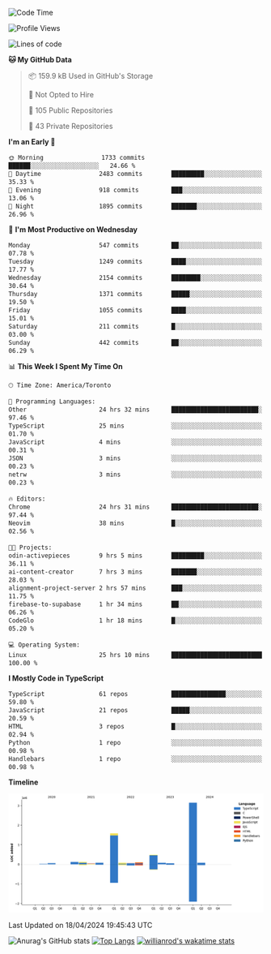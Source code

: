 <!--START_SECTION:waka-->
![Code Time](http://img.shields.io/badge/Code%20Time-1%2C445%20hrs%2045%20mins-blue)

![Profile Views](http://img.shields.io/badge/Profile%20Views-0-blue)

![Lines of code](https://img.shields.io/badge/From%20Hello%20World%20I%27ve%20Written-6.0%20million%20lines%20of%20code-blue)

**🐱 My GitHub Data** 

> 📦 159.9 kB Used in GitHub's Storage 
 > 
> 🚫 Not Opted to Hire
 > 
> 📜 105 Public Repositories 
 > 
> 🔑 43 Private Repositories 
 > 
**I'm an Early 🐤** 

```text
🌞 Morning                1733 commits        ██████░░░░░░░░░░░░░░░░░░░   24.66 % 
🌆 Daytime                2483 commits        █████████░░░░░░░░░░░░░░░░   35.33 % 
🌃 Evening                918 commits         ███░░░░░░░░░░░░░░░░░░░░░░   13.06 % 
🌙 Night                  1895 commits        ███████░░░░░░░░░░░░░░░░░░   26.96 % 
```
📅 **I'm Most Productive on Wednesday** 

```text
Monday                   547 commits         ██░░░░░░░░░░░░░░░░░░░░░░░   07.78 % 
Tuesday                  1249 commits        ████░░░░░░░░░░░░░░░░░░░░░   17.77 % 
Wednesday                2154 commits        ████████░░░░░░░░░░░░░░░░░   30.64 % 
Thursday                 1371 commits        █████░░░░░░░░░░░░░░░░░░░░   19.50 % 
Friday                   1055 commits        ████░░░░░░░░░░░░░░░░░░░░░   15.01 % 
Saturday                 211 commits         █░░░░░░░░░░░░░░░░░░░░░░░░   03.00 % 
Sunday                   442 commits         ██░░░░░░░░░░░░░░░░░░░░░░░   06.29 % 
```


📊 **This Week I Spent My Time On** 

```text
🕑︎ Time Zone: America/Toronto

💬 Programming Languages: 
Other                    24 hrs 32 mins      ████████████████████████░   97.46 % 
TypeScript               25 mins             ░░░░░░░░░░░░░░░░░░░░░░░░░   01.70 % 
JavaScript               4 mins              ░░░░░░░░░░░░░░░░░░░░░░░░░   00.31 % 
JSON                     3 mins              ░░░░░░░░░░░░░░░░░░░░░░░░░   00.23 % 
netrw                    3 mins              ░░░░░░░░░░░░░░░░░░░░░░░░░   00.23 % 

🔥 Editors: 
Chrome                   24 hrs 31 mins      ████████████████████████░   97.44 % 
Neovim                   38 mins             █░░░░░░░░░░░░░░░░░░░░░░░░   02.56 % 

🐱‍💻 Projects: 
odin-activepieces        9 hrs 5 mins        █████████░░░░░░░░░░░░░░░░   36.11 % 
ai-content-creator       7 hrs 3 mins        ███████░░░░░░░░░░░░░░░░░░   28.03 % 
alignment-project-server 2 hrs 57 mins       ███░░░░░░░░░░░░░░░░░░░░░░   11.75 % 
firebase-to-supabase     1 hr 34 mins        ██░░░░░░░░░░░░░░░░░░░░░░░   06.26 % 
CodeGlo                  1 hr 18 mins        █░░░░░░░░░░░░░░░░░░░░░░░░   05.20 % 

💻 Operating System: 
Linux                    25 hrs 10 mins      █████████████████████████   100.00 % 
```

**I Mostly Code in TypeScript** 

```text
TypeScript               61 repos            ███████████████░░░░░░░░░░   59.80 % 
JavaScript               21 repos            █████░░░░░░░░░░░░░░░░░░░░   20.59 % 
HTML                     3 repos             █░░░░░░░░░░░░░░░░░░░░░░░░   02.94 % 
Python                   1 repo              ░░░░░░░░░░░░░░░░░░░░░░░░░   00.98 % 
Handlebars               1 repo              ░░░░░░░░░░░░░░░░░░░░░░░░░   00.98 % 
```



**Timeline**

![Lines of Code chart](https://raw.githubusercontent.com/wise-introvert/wise-introvert/master/assets/bar_graph.png)


 Last Updated on 18/04/2024 19:45:43 UTC
<!--END_SECTION:waka-->

![Anurag's GitHub stats](https://github-readme-stats.vercel.app/api?username=wise-introvert&count_private=true&show_icons=true)
[![Top Langs](https://github-readme-stats.vercel.app/api/top-langs/?username=wise-introvert&langs_count=10)](https://github.com/anuraghazra/github-readme-stats)
[![willianrod's wakatime stats](https://github-readme-stats.vercel.app/api/wakatime?username=wiseintrovert)](https://github.com/anuraghazra/github-readme-stats)
